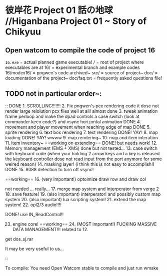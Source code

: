 彼岸花 Project 01 話の地球 //Higanbana Project 01 ~ Story of Chikyuu
==============
Open watcom to compile the code of project 16
-----------
``16.exe`` = actual planned game executable!
/ = root of project where executables are at
16/ = experimental branch and example codes
16/modex16/ = pngwen's code archived~
src/ = source of project~
doc/ = documentation of the project~
doc/faq.txt = frequently asked questions file!

TODO not in particular order~:
-----------
::
DONE 1. SCROLLING!!!!!!!
2. Fix pngwen's pcx rendering code it dose not render large relolution pcx files well at all!
almost done  3. tweak animation frame perloop and make the dpad controls a case switch (look at commander keen code?) and vsync horizontal animation
DONE 4. movement and player movement when reaching edge of map
DONE 5. sprite rendering
6. text box rendering
7. text rendering
DONE! YAY! 8. map loading
DONE! YAY! wwww 9. map rendering~
10. map and item interation
11. item inventory~
==working on extending== DONE! but needs work! 12. Memory management (EMS + XMS)
done but not tested... 13. case switch with keyboard code (when your holding 2 arrow keys and a key is released the keyboard controller dose not read input from the port anymore for some weired reason)
14. masking layer! (i think this is not easy to accomplish!)
DONE 15. 8088 detection to turn off vsync!

==working== 16. (very important!) optoimize draw row and draw col

not needed ... really... 17. merge map system and interperator from verge 2
18. save feature!
19. (also important) interperator! and possibly custom map system
20. (also important) lua scripting system!
21. extend the map system!
22. opl2/3 audio!!!!

DONE! use IN_ReadControl!!

23. engine core!
==working== 24. (MOST important!) FUCKING MASSIVE DATA MANAGEMENT!!! related to 12.


get dos_sj.rar

It may be very useful to us...

::

To compile:
You need Open Watcom stable to compile and just run wmake

